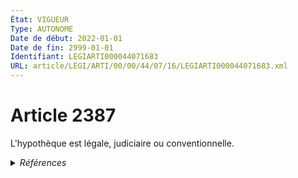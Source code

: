 ```yaml
---
État: VIGUEUR
Type: AUTONOME
Date de début: 2022-01-01
Date de fin: 2999-01-01
Identifiant: LEGIARTI000044071683
URL: article/LEGI/ARTI/00/00/44/07/16/LEGIARTI000044071683.xml
---
```


<h1>Article 2387</h1>

L'hypothèque est légale, judiciaire ou conventionnelle.


<details>
  <summary><em>Références</em></summary>

  <h2>Articles faisant référence à l'article</h2>
  
  <ul>
    <li>
      <a href="https://legal.tricoteuses.fr//redirection/LEGIARTI000044045524?vers=git&vers=legifrance">Ordonnance n° 2021-1192 du 15 septembre 2021 portant réforme du droit des sûretés - article 14 ENTIEREMENT_MODIF</a> TRANSFERE source
    </li>
    <li>
      <a href="https://legal.tricoteuses.fr//redirection/LEGIARTI000044045554?vers=git&vers=legifrance">Ordonnance n° 2021-1192 du 15 septembre 2021 portant réforme du droit des sûretés - article 16 ENTIEREMENT_MODIF</a> MODIFIE source
    </li>
    <li>
      <a href="https://legal.tricoteuses.fr//redirection/LEGIARTI000044045526?vers=git&vers=legifrance">Ordonnance n° 2021-1192 du 15 septembre 2021 portant réforme du droit des sûretés - article 15 ENTIEREMENT_MODIF</a> MODIFIE source
    </li>
  </ul>
  
  <h2>Références faites par l'article</h2>
  
  <ul>
    <li>
      2021-09-15 TRANSFERE cible <a href="https://legal.tricoteuses.fr//redirection/LEGIARTI000044045524?vers=git&vers=legifrance">Ordonnance n° 2021-1192 du 15 septembre 2021 portant réforme du droit des sûretés - article 14 ENTIEREMENT_MODIF</a>
    </li>
    <li>
      2021-09-15 MODIFIE cible <a href="https://legal.tricoteuses.fr//redirection/LEGIARTI000044045526?vers=git&vers=legifrance">Ordonnance n° 2021-1192 du 15 septembre 2021 portant réforme du droit des sûretés - article 15 ENTIEREMENT_MODIF</a>
    </li>
    <li>
      2021-09-15 MODIFIE cible <a href="https://legal.tricoteuses.fr//redirection/LEGIARTI000044045554?vers=git&vers=legifrance">Ordonnance n° 2021-1192 du 15 septembre 2021 portant réforme du droit des sûretés - article 16 ENTIEREMENT_MODIF</a>
    </li>
    <li>
      2999-01-01 CITATION cible <a href="https://legal.tricoteuses.fr//redirection/LEGIARTI000006449250?vers=git&vers=legifrance">Code civil - article 2388 AUTONOME MODIFIE, en vigueur du 2006-03-24 au 2009-05-14</a>
    </li>
  </ul>
</details>
